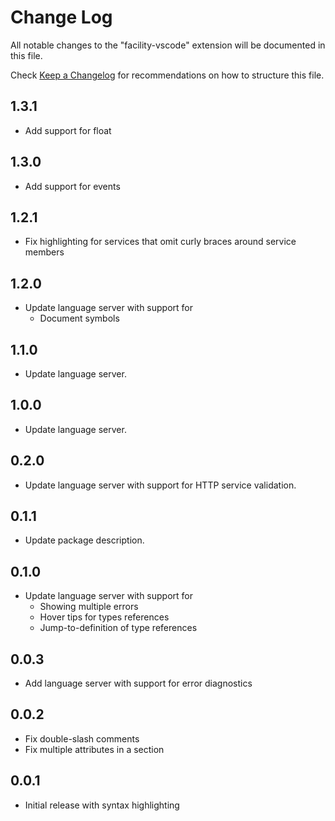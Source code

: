 # Change Log

All notable changes to the "facility-vscode" extension will be documented in this file.

Check [Keep a Changelog](http://keepachangelog.com/) for recommendations on how to structure this file.

## 1.3.1

- Add support for float

## 1.3.0

- Add support for events

## 1.2.1

- Fix highlighting for services that omit curly braces around service members

## 1.2.0

- Update language server with support for
  - Document symbols

## 1.1.0

- Update language server.

## 1.0.0

- Update language server.

## 0.2.0

- Update language server with support for HTTP service validation.

## 0.1.1

- Update package description.

## 0.1.0

- Update language server with support for
  - Showing multiple errors
  - Hover tips for types references
  - Jump-to-definition of type references

## 0.0.3

- Add language server with support for error diagnostics

## 0.0.2

- Fix double-slash comments
- Fix multiple attributes in a section

## 0.0.1

- Initial release with syntax highlighting
